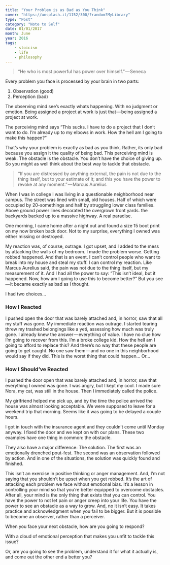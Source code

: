 ```yaml
---
title: "Your Problem is as Bad as You Think"
cover: "https://unsplash.it/1152/300/?random?MyLibrary"
type: "Post" 
category: "Note to Self"
date: 01/01/2017
month: June
year: 2016
tags:
    - stoicism
    - life
    - philosophy
---
```


> “He who is most powerful has power over himself.” — Seneca

Every problem you face is processed by your brain in two parts:

1. Observation (good)
2. Perception (bad)


The observing mind see’s exactly whats happening. With no judgment or emotion. Being assigned a project at work is just that — being assigned a project at work.

The perceiving mind says “This sucks. I have to do a project that I don’t want to do. I’m already up to my elbows in work. How the hell am I going to make this happen?”

That’s why your problem is exactly as bad as you think. Rather, its only bad because you assign it the quality of being bad.
This perceiving mind is weak. The obstacle is the obstacle. You don’t have the choice of giving up. So you might as well think about the best way to tackle that obstacle.

> “If you are distressed by anything external, the pain is not due to the thing itself, but to your estimate of it; and this you have the power to revoke at any moment.” — Marcus Aurelius

When I was in college I was living in a questionable neighborhood near campus. The street was lined with small, old houses. Half of which were occupied by 20-somethings and half by struggling lower class families. Above ground power lines decorated the overgrown front yards. the backyards backed up to a massive highway. A real paradise.

One morning, I came home after a night out and found a size 15 boot print on my now broken back door. Not to my surprise, everything I owned was either missing or destroyed.

My reaction was, of course, outrage. I got upset, and I added to the mess by attacking the walls of my bedroom. I made the problem worse.
Getting robbed happened. And that is an event. I can’t control people who want to break into my house and steal my stuff. I can control my reaction.
Like Marcus Aurelius said, the pain was not due to the thing itself, but my measurement of it.
And I had all the power to say: “This isn’t ideal, but it happened. Now, how am I going to use this to become better?”
But you see — it became exactly as bad as I thought.

I had two choices…

### How I Reacted

I pushed open the door that was barely attached and, in horror, saw that all my stuff was gone. My immediate reaction was outrage. I started tearing threw my trashed belongings like a yeti, assessing how much was truly gone. I already knew the answer — everything of value. I have no clue how I’m going to recover from this. I’m a broke college kid. How the hell am I going to afford to replace this?
And there’s no way that these people are going to get caught. No one saw them — and no one in this neighborhood would say if they did.
This is the worst thing that could happen…
Or…

### How I Should’ve Reacted

I pushed the door open that was barely attached and, in horror, saw that everything I owned was gone. I was angry, but I kept my cool. I made sure Nora, my cat, was still in the house. Then I immediately called the police.

My girlfriend helped me pick up, and by the time the police arrived the house was almost looking acceptable. We were supposed to leave for a weekend trip that morning. Seems like it was going to be delayed a couple hours.

I got in touch with the insurance agent and they couldn’t come until Monday anyway. I fixed the door and we kept on with our plans.
These two examples have one thing in common: the obstacle.

They also have a major difference: The solution. The first was an emotionally drenched pout-fest. The second was an observation followed by action.
And in one of the situations, the solution was quickly found and finished.

This isn’t an exercise in positive thinking or anger management. And, I’m not saying that you shouldn’t be upset when you get robbed.
It’s the art of attacking each problem we face without emotional bias. It’s a lesson in controlling your mind so that you’re better equipped to overcome obstacles. After all, your mind is the only thing that exists that you can control.
You have the power to not let pain or anger creep into your life. You have the power to see an obstacle as a way to grow.
And, no it isn’t easy. It takes practice and acknowledgment when you fail to be bigger. But it is possible to become an observer, rather than a perceiver.

When you face your next obstacle, how are you going to respond?

With a cloud of emotional perception that makes you unfit to tackle this issue?

Or, are you going to see the problem, understand it for what it actually is, and come out the other end a better you?